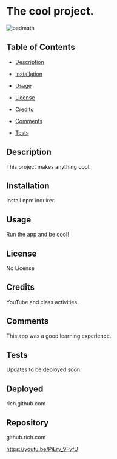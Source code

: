 The cool project.
=================

![badmath](https://img.shields.io/github/languages/top/nielsenjared/badmath)

Table of Contents
-----------------

-   [Description](#description)

-   [Installation](#installation)

-   [Usage](#usage)

-   [License](#license)

-   [Credits](#credits)

-   [Comments](#comments)

-   [Tests](#tests)

Description
-----------

This project makes anything cool.

Installation
------------

Install npm inquirer.

Usage
-----

Run the app and be cool!

License
-------

No License

Credits
-------

YouTube and class activities.

Comments
--------

This app was a good learning experience.

Tests
-----

Updates to be deployed soon.

Deployed
--------

rich.github.com

Repository
----------

github.rich.com

https://youtu.be/PiErv_9FvfU
